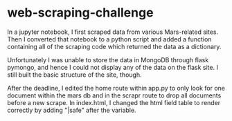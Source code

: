 # web-scraping-challenge

In a jupyter notebook, I first scraped data from various Mars-related sites. Then I converted that notebook to a python script and added a function containing all of the scraping code which returned the data as a dictionary.

Unfortunately I was unable to store the data in MongoDB through flask pymongo, and hence I could not display any of the data on the flask site. I still built the basic structure of the site, though.

After the deadline, I edited the home route within app.py to only look for one document within the mars db and in the scrapr route to drop all documents before a new scrape. In index.html, I changed the html field table to render correctly by adding "|safe" after the variable.
